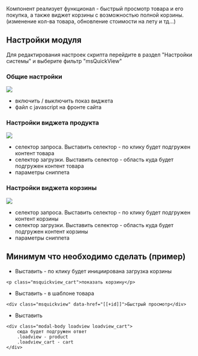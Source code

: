 Компонент реализует функционал - быстрый просмотр товара и его покупка, а также виджет корзины с возможностью полной корзины.
(изменение кол-ва товара, обновление стоимости на лету и тд...)

## Настройки модуля
Для редактирования настроек скрипта перейдите в раздел "Настройки системы" и выберите фильтр "msQuickView"

### Общие настройки
[![](https://file.modx.pro/files/7/a/8/7a8d8b2bcbdb837f5e563e5eb797e834s.jpg)](https://file.modx.pro/files/7/a/8/7a8d8b2bcbdb837f5e563e5eb797e834.png)

* включить / выключить показ виджета
* файл c javascript на фронте сайта

### Настройки виджета продукта
[![](https://file.modx.pro/files/9/3/6/9364dc7dd0994599487b4e0f1f6d3d57s.jpg)](https://file.modx.pro/files/9/3/6/9364dc7dd0994599487b4e0f1f6d3d57.png)

* селектор запроса. Выставить селектор - по клику будет подгружен контент товара
* селектор загрузки. Выставить селектор - область куда будет подгружен контент товара
* параметры сниппета

### Настройки виджета корзины
[![](https://file.modx.pro/files/2/2/a/22adafa625d806bb484c2477ec41f7d2s.jpg)](https://file.modx.pro/files/2/2/a/22adafa625d806bb484c2477ec41f7d2.png)

* селектор запроса. Выставить селектор - по клику будет подгружен контент корзины
* селектор загрузки. Выставить селектор - область куда будет подгружен контент корзины
* параметры сниппета

## Минимум что необходимо сделать (пример)

* Выставить - по клику будет инициирована загрузка корзины
```
<p class="msquickview_cart">показать корзину</p>
```
* Выставить - в шаблоне товара
```
<div class="msquickview" data-href="[[+id]]">Быстрый просмотр</div>
```
* Выставить
```
<div class="modal-body loadview loadview_cart">
    сюда будет подгружен ответ
    .loadview - product
    .loadview_cart - cart
</div>
```